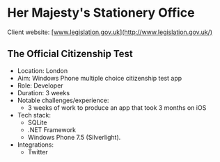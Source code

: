
# Her Majesty's Stationery Office

Client website: [www.legislation.gov.uk](http://www.legislation.gov.uk/)

## The Official Citizenship Test

- Location: London
- Aim: Windows Phone multiple choice citizenship test app
- Role: Developer
- Duration: 3 weeks
- Notable challenges/experience:
    - 3 weeks of work to produce an app that took 3 months on iOS
- Tech stack:
    - SQLite
    - .NET Framework
    - Windows Phone 7.5 (Silverlight).
- Integrations:
    - Twitter